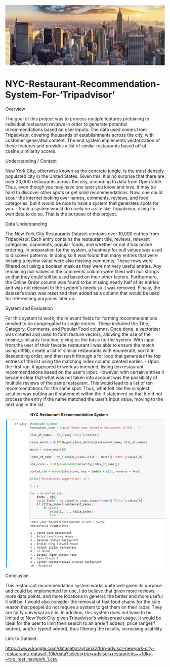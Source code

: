 <img src="banner_locals_NewYork.jpg" alt="NYC Banner">

# NYC-Restaurant-Recommendation-System-For-‘Tripadvisor’

Overview 

The goal of this project was to process mutiple features pretaining to individual restaurant reviews in order to generate potential recommendations based on user inputs. The data used comes from Tripadvisor, covering thousands of establishments across the city, with customer generated content. The end system implements vectorization of these features and provides a list of similar restaurants based off of cosine_similarity scores. 

Understanding / Context 

New York City, otherwise known as the concrete jungle, is the most densely populated city in the United States. Given this, it is no surprise that there are over 20,000 restaurants across the city, according to data from OpenTable. Thus, even though you may have one spot you know and love, it may be hard to discover other spots or get solid recommendations. Now, one could scour the internet looking over names, comments, reviews, and food categories, but it would be nice to have a system that generates spots for you. - Such a system would do nicely on a site like Tripadvisor, using its own data to do so. That is the purpose of this project. 

Data Understanding 

The New York City Restaurants Dataset contains over 10,000 entries from Tripadvisor. Each entry contains the restaurant title, reviews, relevant categories, comments,  popular foods, and whether or not it has online ordering. In preparation for the system, a heatmap for null values was used to discover patterns. In doing so it was found that many entries that were missing a review value were also missing comments. These rows were filtered out using a boolean mask as they were not very useful entries. Any remaining null values in the comments column were filled with null strings so that they could still be used based on their other factors. Furthermore, the Online Order column was found to be missing nearly half of its entries and was not relevant to the system's needs so it was removed. Finally, the dataset’s index was reset and then added as a column that would be used for referencing purposes later on. 

System and Evaluation 

For this system to work, the relevant fields for forming recommendations needed to be congregated to single entries. These included the Title, Category, Comments, and Popular Food columns. Once done, a vectorizer was created and used to form feature vectors, allowing the use of the cosine_similarity function, giving us the basis for the system. With input from the user of their favorite restaurant I was able to ensure the match using difflib, create a list of similar restaurants with enumerate, sort it in descending order, and then run it through a  for loop that generates the top entries of the list using the matching index column created earlier. - Upon the first run, it appeared to work as intended, listing ten restaurant recommendations based on the user’s input. However, with certain entries it became clear that what was not taken into account was the possibility of multiple reviews of the same restaurant. This would lead to a list of ten recommendations for the same spot. Thus, what felt like the simplest solution was putting an if statement within the if statement so that it did not process the entry if the name matched the user’s input value, moving to the next one in the list. 

<img src="NYC System.png" alt="NYC Banner">

Conclusion 

This restaurant recommendation system works quite well given its purpose and could be implemented for use. I do believe that given more reviews, more data points, and more locations in general, the better and more useful it will be. I would also consider the removal of fast food chains for the sole reason that  people do not require a system to get them on their radar. They are fairly universal as it is. In addition, this system does not have to be limited to New York City given Tripadvisor’s widespread usage. It would be ideal for the user to limit their search to an area(if added), price range(if added), and/or type(if added), thus filtering the results, increasing usability. 

Link to Dataset:

https://www.kaggle.com/datasets/rayhan32/trip-advisor-newyork-city-restaurants-dataset-10k/data?select=trip+advisor+restaurents++10k+-+trip_rest_neywork_1.csv

